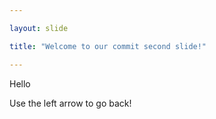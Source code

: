 ```yaml
---

layout: slide

title: "Welcome to our commit second slide!"

---
```


Hello

Use the left arrow to go back!

